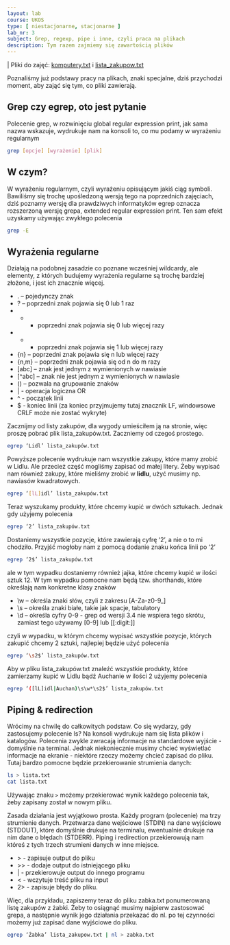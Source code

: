 ```yaml
---
layout: lab
course: UKOS
type: [ niestacjonarne, stacjonarne ]
lab_nr: 3
subject: Grep, regexp, pipe i inne, czyli praca na plikach
description: Tym razem zajmiemy się zawartością plików
---
```

| Pliki do zajęć: [komputery.txt](../assets/UKOS/komputery.txt) i [lista_zakupow.txt](../assets/UKOS/lista_zakupow.txt)

Poznaliśmy już podstawy pracy na plikach, znaki specjalne, dziś przychodzi moment, aby zająć się
tym, co pliki zawierają.

## Grep czy egrep, oto jest pytanie
Polecenie grep, w rozwinięciu global regular expression print, jak sama nazwa wskazuje, wydrukuje
nam na konsoli to, co mu podamy w wyrażeniu regularnym

```bash
grep [opcje] [wyrażenie] [plik]
```

## W czym?

W wyrażeniu regularnym, czyli wyrażeniu opisującym jakiś ciąg symboli. Bawiliśmy się trochę
upośledzoną wersją tego na poprzednich zajęciach, dziś poznamy wersję dla prawdziwych
informatyków
egrep oznacza rozszerzoną wersję grepa, extended regular expression print. Ten sam efekt uzyskamy
używając zwykłego polecenia

```bash
grep -E
```

## Wyrażenia regularne

Działają na podobnej zasadzie co poznane wcześniej wildcardy, ale elementy, z których budujemy
wyrażenia regularne są trochę bardziej złożone, i jest ich znacznie więcej.

- . – pojedynczy znak
- ? – poprzedni znak pojawia się 0 lub 1 raz
- * - poprzedni znak pojawia się 0 lub więcej razy
- + - poprzedni znak pojawia się 1 lub więcej razy
- {n} – poprzedni znak pojawia się n lub więcej razy
- {n,m} – poprzedni znak pojawia się od n do m razy
- [abc] – znak jest jednym z wymienionych w nawiasie
- [^abc] – znak nie jest jednym z wymienionych w nawiasie
- () – pozwala na grupowanie znaków
- | - operacja logiczna OR
- ^ - początek linii
- $ - koniec linii (za koniec przyjmujemy tutaj znacznik LF, windowsowe CRLF może nie zostać wykryte)

Zacznijmy od listy zakupów, dla wygody umieściłem ją na stronie, więc proszę pobrać plik
lista_zakupów.txt. Zaczniemy od czegoś prostego.

```bash
egrep ‘Lidl’ lista_zakupów.txt
```

Powyższe polecenie wydrukuje nam wszystkie zakupy, które mamy zrobić w Lidlu. Ale przecież część
mogliśmy zapisać od małej litery. Żeby wypisać nam również zakupy, które mieliśmy zrobić w **lidlu**,
użyć musimy np. nawiasów kwadratowych.

```bash
egrep ‘[lL]idl’ lista_zakupów.txt
```

Teraz wyszukamy produkty, które chcemy kupić w dwóch sztukach. Jednak gdy użyjemy polecenia 

```bash
egrep ‘2’ lista_zakupów.txt
```

Dostaniemy wszystkie pozycje, które zawierają cyfrę ‘2’, a nie o to mi chodziło. Przyjść mogłoby nam
z pomocą dodanie znaku końca linii po ‘2’

```bash
egrep ‘2$’ lista_zakupów.txt
```

ale w tym wypadku dostaniemy również jajka, które chcemy kupić w ilości sztuk 12. W tym wypadku
pomocne nam będą tzw. shorthands, które określają nam konkretne klasy znaków

- \w – określa znaki słów, czyli z zakresu [A-Za-z0-9_]
- \s – określa znaki białe, takie jak spacje, tabulatory
- \d – określa cyfry 0-9 - grep od wersji 3.4 nie wspiera tego skrótu, zamiast tego używamy
[0-9] lub [[:digit:]]

czyli w wypadku, w którym chcemy wypisać wszystkie pozycje, których zakupić chcemy 2 sztuki,
najlepiej będzie użyć polecenia

```bash
egrep ‘\s2$’ lista_zakupów.txt
```

Aby w pliku lista_zakupów.txt znaleźć wszystkie produkty, które zamierzamy kupić w Lidlu bądź
Auchanie w ilości 2 użyjemy polecenia

```bash
egrep ‘([lL]idl|Auchan)\s\w*\s2$’ lista_zakupów.txt
```

## Piping & redirection
Wrócimy na chwilę do całkowitych podstaw. Co się wydarzy, gdy zastosujemy polecenie ls? Na
konsoli wydrukuje nam się lista plików i katalogów. Polecenia zwykle zwracają informacje na standardowe wyjście - domyślnie na terminal. Jednak niekoniecznie musimy chcieć wyświetlać informacje na ekranie - niektóre rzeczy możemy chcieć zapisać do pliku. Tutaj bardzo pomocne będzie przekierowanie strumienia danych:

```bash
ls > lista.txt
cat lista.txt
```
Używając znaku ```>``` możemy przekierować wynik każdego polecenia tak, żeby zapisany został w nowym pliku.


Zasada działania jest wyjątkowo prosta. Każdy program (polecenie) ma trzy strumienie danych.
Przetwarza dane wejściowe (STDIN) na dane wyjściowe (STDOUT), które domyślnie drukuje na
terminalu, ewentualnie drukuje na nim dane o błędach (STDERR). Piping i redirection przekierowują
nam któreś z tych trzech strumieni danych w inne miejsce.

- \> - zapisuje output do pliku
- \>> - dodaje output do istniejącego pliku
- \| - przekierowuje output do innego programu
- < - wczytuje treść pliku na input
- 2> - zapisuje błędy do pliku.

Więc, dla przykładu, zapiszemy teraz do pliku zabka.txt ponumerowaną listę zakupów z żabki. Żeby to
osiągnąć musimy najpierw zastosować grepa, a następnie wynik jego działania przekazać do nl. po tej
czynności możemy już zapisać dane wyjściowe do pliku.

```bash
egrep ‘Żabka’ lista_zakupow.txt | nl > zabka.txt
```